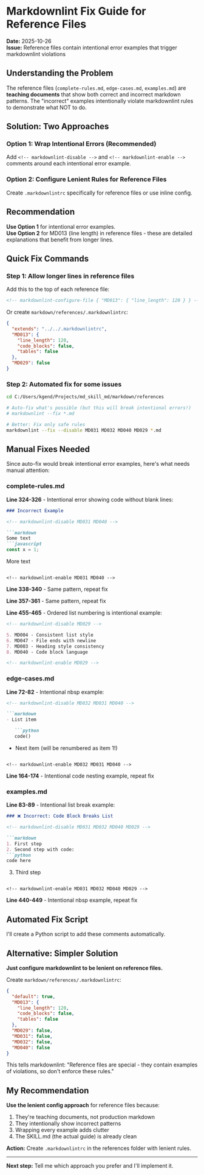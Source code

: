 # Markdownlint Fix Guide for Reference Files

**Date:** 2025-10-26  
**Issue:** Reference files contain intentional error examples that trigger
markdownlint violations

## Understanding the Problem

The reference files (`complete-rules.md`, `edge-cases.md`, `examples.md`) are
**teaching documents** that show both correct and incorrect markdown patterns.
The "incorrect" examples intentionally violate markdownlint rules to
demonstrate what NOT to do.

## Solution: Two Approaches

### Option 1: Wrap Intentional Errors (Recommended)

Add `<!-- markdownlint-disable -->` and `<!-- markdownlint-enable -->` comments
around each intentional error example.

### Option 2: Configure Lenient Rules for Reference Files

Create `.markdownlintrc` specifically for reference files or use inline config.

## Recommendation

**Use Option 1** for intentional error examples.  
**Use Option 2** for MD013 (line length) in reference files - these are
detailed explanations that benefit from longer lines.

## Quick Fix Commands

### Step 1: Allow longer lines in reference files

Add this to the top of each reference file:

```markdown
<!-- markdownlint-configure-file { "MD013": { "line_length": 120 } } -->
```

Or create `markdown/references/.markdownlintrc`:

```json
{
  "extends": "../../.markdownlintrc",
  "MD013": {
    "line_length": 120,
    "code_blocks": false,
    "tables": false
  },
  "MD029": false
}
```

### Step 2: Automated fix for some issues

```bash
cd C:/Users/kgend/Projects/md_skill_md/markdown/references

# Auto-fix what's possible (but this will break intentional errors!)
# markdownlint --fix *.md

# Better: Fix only safe rules
markdownlint --fix --disable MD031 MD032 MD040 MD029 *.md
```

## Manual Fixes Needed

Since auto-fix would break intentional error examples, here's what needs manual
attention:

### complete-rules.md

**Line 324-326** - Intentional error showing code without blank lines:

```markdown
### Incorrect Example

<!-- markdownlint-disable MD031 MD040 -->

```markdown
Some text
```javascript
const x = 1;
```
More text
```

<!-- markdownlint-enable MD031 MD040 -->
```

**Line 338-340** - Same pattern, repeat fix

**Line 357-361** - Same pattern, repeat fix

**Line 455-465** - Ordered list numbering is intentional example:

```markdown
<!-- markdownlint-disable MD029 -->

5. MD004 - Consistent list style
6. MD047 - File ends with newline
7. MD003 - Heading style consistency
8. MD040 - Code block language

<!-- markdownlint-enable MD029 -->
```

### edge-cases.md

**Line 72-82** - Intentional nbsp example:

```markdown
<!-- markdownlint-disable MD032 MD031 MD040 -->

```markdown
- List item

   ```python
   code()
   ```

- Next item (will be renumbered as item 1!)
```

<!-- markdownlint-enable MD032 MD031 MD040 -->
```

**Line 164-174** - Intentional code nesting example, repeat fix

### examples.md

**Line 83-89** - Intentional list break example:

```markdown
### ❌ Incorrect: Code Block Breaks List

<!-- markdownlint-disable MD031 MD032 MD040 MD029 -->

```markdown
1. First step
2. Second step with code:
```python
code here
```
3. Third step
```

<!-- markdownlint-enable MD031 MD032 MD040 MD029 -->
```

**Line 440-449** - Intentional nbsp example, repeat fix

## Automated Fix Script

I'll create a Python script to add these comments automatically.

## Alternative: Simpler Solution

**Just configure markdownlint to be lenient on reference files.**

Create `markdown/references/.markdownlintrc`:

```json
{
  "default": true,
  "MD013": {
    "line_length": 120,
    "code_blocks": false,
    "tables": false
  },
  "MD029": false,
  "MD031": false,
  "MD032": false,
  "MD040": false
}
```

This tells markdownlint: "Reference files are special - they contain examples
of violations, so don't enforce these rules."

## My Recommendation

**Use the lenient config approach** for reference files because:

1. They're teaching documents, not production markdown
2. They intentionally show incorrect patterns
3. Wrapping every example adds clutter
4. The SKILL.md (the actual guide) is already clean

**Action:** Create `.markdownlintrc` in the references folder with lenient
rules.

---

**Next step:** Tell me which approach you prefer and I'll implement it.
